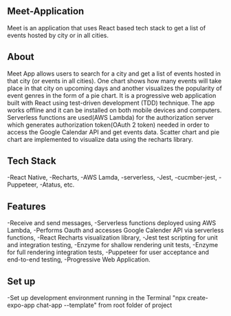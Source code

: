 ## Meet-Application
Meet is an application that uses React based tech stack to get a list of events hosted by city or in all cities.

## About

Meet App allows users to search for a city and get a list of events hosted in that city (or events in all cities). One chart shows how many events will take place in that city on upcoming days and another visualizes the popularity of event genres in the form of a pie chart. It is a progressive web application built with React using test-driven development (TDD) technique. The app works offline and it can be installed on both mobile devices and computers. Serverless functions are used(AWS Lambda) for the authorization server which generates authorization token(OAuth 2 token) needed in order to access the Google Calendar API and get events data. Scatter chart and pie chart are implemented to visualize data using the recharts library.

## Tech Stack
-React Native, 
-Recharts, 
-AWS Lamda, 
-serverless, 
-Jest, 
-cucmber-jest, 
-Puppeteer, 
-Atatus, etc.

## Features
-Receive and send messages,
-Serverless functions deployed using AWS Lambda,
-Performs Oauth and accesses Google Calender API via serverless functions,
-React Recharts visualization library,
-Jest test scripting for unit and integration testing,
-Enzyme for shallow rendering unit tests,
-Enzyme for full rendering integration tests,
-Puppeteer for user acceptance and end-to-end testing,
-Progressive Web Application.

## Set up
-Set up development environment running in the Terminal "npx create-expo-app chat-app --template" from root folder of project

